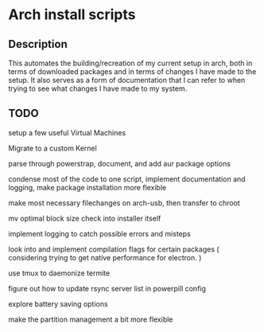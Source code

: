 # Arch install scripts

## Description

This automates the building/recreation of my current setup in arch, both in terms of downloaded packages and in terms of changes I have made to the setup. It also serves as a form of documentation that I can refer to when trying to see what changes I have made to my system.

## TODO

setup a few useful Virtual Machines

Migrate to a custom Kernel

parse through powerstrap, document, and add aur package options

condense most of the code to one script, implement documentation and logging, make package installation more flexible

make most necessary filechanges on arch-usb, then transfer to chroot

mv optimal block size check into installer itself

implement logging to catch possible errors and misteps

look into and implement compilation flags for certain packages ( considering trying to get native performance for electron. )

use tmux to daemonize termite

figure out how to update rsync server list in powerpill config

explore battery saving options

make the partition management a bit more flexible
